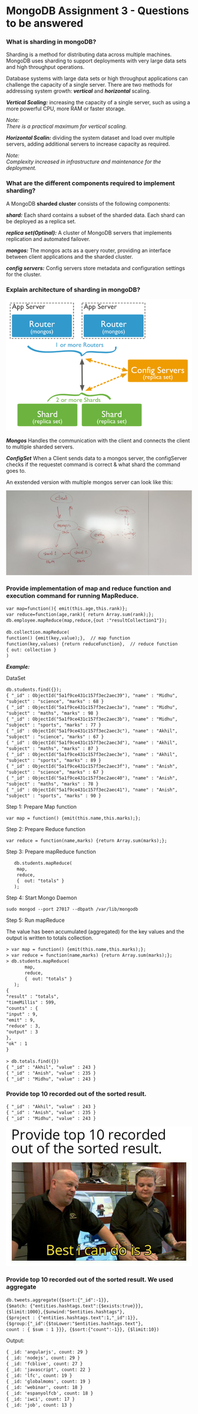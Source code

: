 # MongoDB Assignment 3 - Questions to be answered


### What is sharding in mongoDB?

Sharding is a method for distributing data across multiple machines. MongoDB uses sharding to support deployments with very large data sets and high throughput operations.

Database systems with large data sets or high throughput applications can challenge the capacity of a single server.
There are two methods for addressing system growth: ***vertical*** and ***horizontal*** scaling.


***Vertical Scaling:*** increasing the capacity of a single server, such as using a more powerful CPU, more RAM or faster storage.

*Note:*\
*There is a practical maximum for vertical scaling.*

***Horizontal Scalin:*** dividing the system dataset and load over multiple servers, adding additional servers to increase capacity as required.

*Note:*\
*Complexity increased in infrastructure and maintenance for the deployment.*


### What are the different components required to implement sharding?

A MongoDB **sharded cluster** consists of the following components:

***shard:*** Each shard contains a subset of the sharded data. Each shard can be deployed as a replica set.  

***replica set(Optinal):*** A cluster of MongoDB servers that implements replication and automated failover. 

***mongos:*** The mongos acts as a query router, providing an interface between client applications and the sharded cluster.

***config servers:*** Config servers store metadata and configuration settings for the cluster.


### Explain architecture of sharding in mongoDB?

![img.png](img.png)

***Mongos*** Handles the communication with the client and connects the client to multiple sharded servers.

***ConfigSet*** When a Client sends data to a mongos server, the configServer checks if the requestet command is correct & what shard the command goes to.

An exstended version with multiple mongos server can look like this:

![img_1.png](img_1.png)

### Provide implementation of map and reduce function and execution command for running MapReduce.

    var map=function(){ emit(this.age,this.rank)};
    var reduce=function(age,rank){ return Array.sum(rank);};
    db.employee.mapReduce(map,reduce,{out :"resultCollection1"});

    db.collection.mapReduce(
    function() {emit(key,value);},  // map function
    function(key,values) {return reduceFunction},  // reduce function
    { out: collection }
    )

***Example:***  

DataSet

    db.students.find({});
    { "_id" : ObjectId("5a1f9ce431c157f3ec2aec39"), "name" : "Midhu", "subject" : "science", "marks" : 68 }
    { "_id" : ObjectId("5a1f9ce431c157f3ec2aec3a"), "name" : "Midhu", "subject" : "maths", "marks" : 98 }
    { "_id" : ObjectId("5a1f9ce431c157f3ec2aec3b"), "name" : "Midhu", "subject" : "sports", "marks" : 77 }
    { "_id" : ObjectId("5a1f9ce431c157f3ec2aec3c"), "name" : "Akhil", "subject" : "science", "marks" : 67 }
    { "_id" : ObjectId("5a1f9ce431c157f3ec2aec3d"), "name" : "Akhil", "subject" : "maths", "marks" : 87 }
    { "_id" : ObjectId("5a1f9ce431c157f3ec2aec3e"), "name" : "Akhil", "subject" : "sports", "marks" : 89 }
    { "_id" : ObjectId("5a1f9ce431c157f3ec2aec3f"), "name" : "Anish", "subject" : "science", "marks" : 67 }
    { "_id" : ObjectId("5a1f9ce431c157f3ec2aec40"), "name" : "Anish", "subject" : "maths", "marks" : 78 }
    { "_id" : ObjectId("5a1f9ce431c157f3ec2aec41"), "name" : "Anish", "subject" : "sports", "marks" : 90 }

Step 1: Prepare Map function  

    var map = function() {emit(this.name,this.marks);};


Step 2: Prepare Reduce function

    var reduce = function(name,marks) {return Array.sum(marks);};

Step 3: Prepare mapReduce function

       db.students.mapReduce(
        map,
        reduce,
        {  out: "totals" }
       );

Step 4: Start Mongo Daemon

    sudo mongod --port 27017 --dbpath /var/lib/mongodb 

Step 5: Run mapReduce

The value has been accumulated (aggregated) for the key values and the output is written to totals collection.

    > var map = function() {emit(this.name,this.marks);};
    > var reduce = function(name,marks) {return Array.sum(marks);};
    > db.students.mapReduce(
           map,
           reduce,
           {  out: "totals" }
       );
    {
    "result" : "totals",
    "timeMillis" : 599,
    "counts" : {
    "input" : 9,
    "emit" : 9,
    "reduce" : 3,
    "output" : 3
    },
    "ok" : 1
    }

    > db.totals.find({})
    { "_id" : "Akhil", "value" : 243 }
    { "_id" : "Anish", "value" : 235 }
    { "_id" : "Midhu", "value" : 243 }



### Provide top 10 recorded out of the sorted result.

    { "_id" : "Akhil", "value" : 243 }
    { "_id" : "Anish", "value" : 235 }
    { "_id" : "Midhu", "value" : 243 }

![img_2.png](img_2.png)


### Provide top 10 recorded out of the sorted result. We used aggregate


    db.tweets.aggregate({$sort:{"_id":-1}}, 
    {$match: {"entities.hashtags.text":{$exists:true}}},
    {$limit:1000},{$unwind:"$entities.hashtags"},
    {$project : {"entities.hashtags.text":1,"_id":1}},
    {$group:{"_id":{$toLower:"$entities.hashtags.text"},
    count : { $sum : 1 }}}, {$sort:{"count":-1}}, {$limit:10})


Output:
    
    { _id: 'angularjs', count: 29 }
    { _id: 'nodejs', count: 29 }
    { _id: 'fcblive', count: 27 }
    { _id: 'javascript', count: 22 }
    { _id: 'lfc', count: 19 }
    { _id: 'globalmoms', count: 19 }
    { _id: 'webinar', count: 18 }
    { _id: 'espanyolfcb', count: 18 }
    { _id: 'iwci', count: 17 }
    { _id: 'job', count: 13 }
